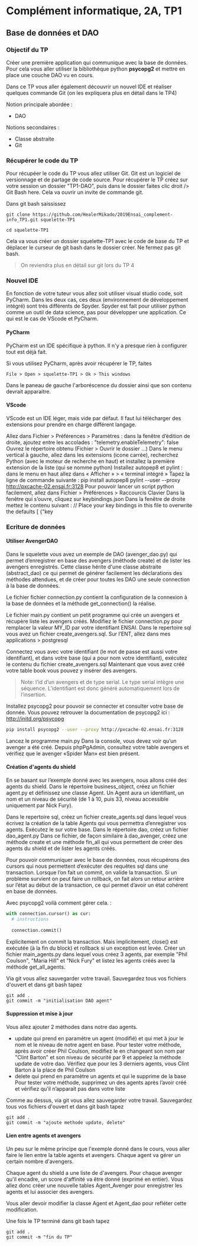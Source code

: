 # Complément informatique, 2A, TP1

## Base de données et DAO

### Objectif du TP

Créer une première application qui communique avec la base de données.
Pour cela vous aller utiliser la bibliothèque python **psycopg2** et
mettre en place une couche DAO vu en cours.

Dans ce TP vous aller également découvrir un nouvel IDE et réaliser
quelques commande Git (on les expliquera plus en détail dans le TP4)

Notion principale abordée :
- DAO

Notions secondaires :
- Classe abstraite
- Git



### Récupérer le code du TP

Pour récupéer le code du TP vous allez utiliser Git. Git est un logiciel
de versionnage et de partage de code source. Pour récupérer le TP créez
sur votre session un dossier "TP1-DAO", puis dans le dossier faites
clic droit /> Git Bash here. Cela va ouvrir un invite de commande git.

Dans git bash saississez

```git
git clone https://github.com/HealerMikado/2019Ensai_complement-info_TP1.git squelette-TP1

cd squelette-TP1
```

Cela va vous créer un dossier squelette-TP1 avec le code de base du TP
et déplacer le curseur de git bash dans le dossier créer. Ne fermez pas
git bash.
 
> On reviendra plus en détail sur git lors du TP 4

### Nouvel IDE

En fonction de votre tuteur vous allez soit utiliser visual studio code,
soit PyCharm. Dans les deux cas, ces deux (environnement de développement
intégré) sont très différents de Spyder. Spyder est fait pour utiliser
python comme un outil de data science, pas pour développer une application.
Ce qui est le cas de VScode et PyCharm.

#### PyCharm

PyCharm est un IDE spécifique à python. Il n'y a presque rien à 
configurer tout est déjà fait.

Si vous utilisez PyCharm, après avoir récupérer le TP, faites

```
File > Open > squelette-TP1 > Ok > This windows
```

Dans le paneau de gauche l'arboréscence du dossier ainsi que son 
contenu devrait apparaitre.

#### VScode

VScode est un IDE léger, mais vide par défaut. Il faut lui télécharger
des extensions pour prendre en charge différent langage.

Allez dans Fichier > Préférences > Paramètres : dans la fenêtre d’édition de droite, ajoutez entre
les accolades :
"telemetry.enableTelemetry": false
Ouvrez le répertoire obtenu (Fichier > Ouvrir le dossier …)
Dans le menu vertical à gauche, allez dans les extensions (icone carrée), recherchez Python (avec
le moteur de recherche en haut) et installez la première extension de la liste (qui se nomme
python)
Installez autopep8 et pylint : dans le menu en haut allez dans « Afficher » > « terminal intégré »
Tapez la ligne de commande suivante :
pip install autopep8 pylint --user --proxy http://pxcache-02.ensai.fr:3128
Pour pouvoir lancer un script python facilement, allez dans Fichier > Préférences > Raccourcis
Clavier
Dans la fenêtre qui s’ouvre, cliquez sur keybindings.json
Dans la fenêtre de droite mettez le contenu suivant :
// Place your key bindings in this file to overwrite the defaults
[
 {"key

### Ecriture de données

#### Utiliser AvengerDAO

Dans le squelette vous avez un exemple de DAO (avenger_dao.py) qui
permet d’enregistrer en base des avengers (méthode create) et de lister
les avengers enregistrés. Cette classe hérite d'une classe abstraite
(abstract_dao) ce qui permet de générer facilement les déclarations des
méthodes attendues, et de créer pour toutes les DAO une seule connection
à la base de données.

Le fichier fichier connection.py contient la configuration de la 
connexion à la base de données et la méthode get_connection() la réalise.

Le fichier main.py contient un petit programme qui crée un avengers et
 récupère liste les avengers créés. Modifiez le fichier connection.py pour remplacer la valeur MY_ID par votre
identifiant ENSAI. Dans le repertoire sql vous avez un fichier
create_avengers.sql. Sur l’ENT, allez dans mes applications > postgresql

Connectez vous avec votre identifiant (le mot de passe est aussi votre
identifiant), et dans votre base (qui a pour nom votre identifiant),
exécutez le contenu du fichier create_avengers.sql Maintenant que vous
avez créé votre table book vous pouvez y insérer des avengers.

> Note: l’id d’un avengers et de type serial. Le type serial intègre une
> séquence. L’identifiant est donc généré automatiquement lors de
> l’insertion.

Installez psycopg2 pour pouvoir se connecter et consulter votre base de
donnée. Vous pouvez retrouver la documentation de psycopg2 ici :
http://initd.org/psycopg

```bash
pip install psycopg2 --user --proxy http://pxcache-02.ensai.fr:3128
```

Lancez le programme main.py Dans la console, vous devez voir qu’un
avenger a été créé. Depuis phpPgAdmin, consultez votre table avengers et
vérifiez que le avenger «Spider Man» est bien présent.


#### Création d'agents du shield

En se basant sur l’exemple donné avec les avengers, nous allons créé des
agents du shield. Dans le répertoire business_object, créez un fichier
agent.py et définissez une classe Agent. Un Agent aura un identifiant,
un nom et un niveau de sécurité (de 1 à 10, puis 33, niveau accessible
uniquement par Nick Fury).

Dans le repertoire sql, créez un fichier create_agents.sql dans lequel
vous écrivez la création de la table Agents qui vous permettra
d’enregistrer vos agents. Exécutez le sur votre base. Dans le
répertoire dao, créez un fichier dao_agent.py Dans ce fichier, de façon
similaire à dao_avenger, créez une méthode create et une méthode
fin_all qui vous permettent de créer des agents du shield et de
lister les agents créés.

Pour pouvoir communiquer avec le base de données, nous récupérons des
cursors qui nous permettent d’exécuter des requêtes sql dans une
transaction. Lorsque l’on fait un commit, on valide la transaction. Si
un problème survient on peut faire un rollback, on fait alors un retour 
arrière sur l’état au début de la transaction, ce qui permet d’avoir un
état cohérent en base de données.

Avec psycopg2 voilà comment gérer cela. :

```python
with connection.cursor() as cur:
  # instructions
  
  connection.commit()
```

Explicitement on commit la transaction. Mais implicitement, close() est
exécutée (à la fin du block) et rollback si un exception est levée. 
Créer un fichier main_agents.py dans lequel vous créez 3 agents, par
exemple "Phil Coulson", "Maria Hill" et "Nick Fury" et listez les agents
créés avec la méthode get_all_agents.

Via git vous allez sauvegarder votre travail. Sauvegardez tous vos fichiers
d'ouvert et dans git bash tapez

```git
git add .
git commit -m "initialisation DAO agent"
```

#### Suppression et mise à jour

Vous allez ajouter 2 méthodes dans notre dao agents.

- update qui prend en paramètre un agent (modifié) et qui met à jour le
  nom et le niveau de notre agent en base. Pour
  tester votre méthode, après avoir créer Phil Coulson, modifiez le en
  changeant son nom par "Clint Barton" et son niveau de sécurité par 9 et
  appelez la méthode update de votre dao. Vérifiez que pour les 3
  derniers agents, vous Clint Barton à la place de Phil Coulson
- delete qui prend en paramètre un agents et qui le supprime de la base
  Pour tester votre méthode, supprimez un des agents après l’avoir
  créé et vérifiez qu’il n’apparait pas dans votre liste
  
Comme au dessus, via git vous allez sauvegarder votre travail. Sauvegardez tous vos fichiers
d'ouvert et dans git bash tapez

```git
git add .
git commit -m "ajoute methode update, delete"
```
  
#### Lien entre agents et avengers

Un peu sur le même principe que l'exemple donné dans le cours, vous
aller faire le lien entre la table agents et avengers. Chaque agent va
gérer un certain nombre d'avengers.

Chaque agent du shield a une liste de d'avengers. Pour chaque avenger
qu'il encadre, un score d'affinité va être donné (exprimé en entier).
Vous allez donc créer une nouvelle tables Agent_Avenger pour
enregistrer les agents et lui associer des avengers.
 
Vous aller devoir modifier la classe Agent et Agent_dao pour refléter
cette modification.

Une fois le TP terminé dans git bash tapez

```git
git add .
git commit -m "fin du TP"
```
